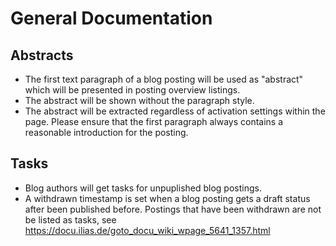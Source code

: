 # General Documentation

## Abstracts

- The first text paragraph of a blog posting will be used as "abstract" which will be presented in posting overview listings.
- The abstract will be shown without the paragraph style.
- The abstract will be extracted regardless of activation settings within the page. Please ensure that the first paragraph always contains a reasonable introduction for the posting.

## Tasks

- Blog authors will get tasks for unpuplished blog postings.
- A withdrawn timestamp is set when a blog posting gets a draft status after been published before. Postings that have been withdrawn are not be listed as tasks, see https://docu.ilias.de/goto_docu_wiki_wpage_5641_1357.html
